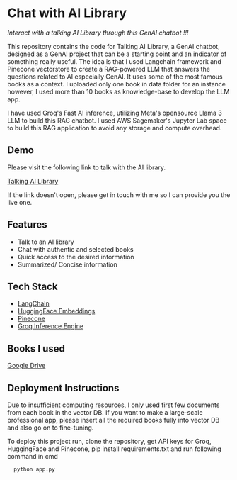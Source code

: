 
# Chat with AI Library

_Interact with a talking AI Library through this GenAI chatbot !!!_

This repository contains the code for Talking AI Library, a GenAI chatbot, designed as a GenAI project that can be a starting point and an indicator of something really useful.
The idea is that I used Langchain framework and Pinecone vectorstore to create a RAG-powered LLM that answers the questions related to AI especially GenAI. It uses some of the most famous books as a context. I uploaded only one book in data folder for an instance however, I used more than 10 books as knowledge-base to develop the LLM app.

I have used Groq's Fast AI inference, utilizing Meta's opensource Llama 3 LLM to build this RAG chatbot. I used AWS Sagemaker's Jupyter Lab space to build this RAG application to avoid any storage and compute overhead. 

## Demo
Please visit the following link to talk with the AI library.

[Talking AI Library](http://54.226.48.251:8080)

If the link doesn't open, please get in touch with me so I can provide you the live one.

## Features

- Talk to an AI library
- Chat with authentic and selected books 
- Quick access to the desired information
- Summarized/ Concise information


## Tech Stack

- [LangChain](https://www.langchain.com/)
- [HuggingFace Embeddings](https://ollama.com/)
- [Pinecone](https://www.pinecone.io/)
- [Groq Inference Engine](https://wow.groq.com/why-groq/)


## Books I used
[Google Drive](https://drive.google.com/drive/folders/16t0mG5ZOtTdmPY-Mn9WrmO5IAfCpv64N?usp=sharing)


## Deployment Instructions


Due to insufficient computing resources, I only used first few documents from each book in the vector DB. If you want to make a large-scale professional app, please insert all the required books fully into vector DB and also go on to fine-tuning.

To deploy this project run, clone the repository, get API keys for Groq, HuggingFace and Pinecone, pip install requirements.txt and run following command in cmd

```bash
  python app.py
```

